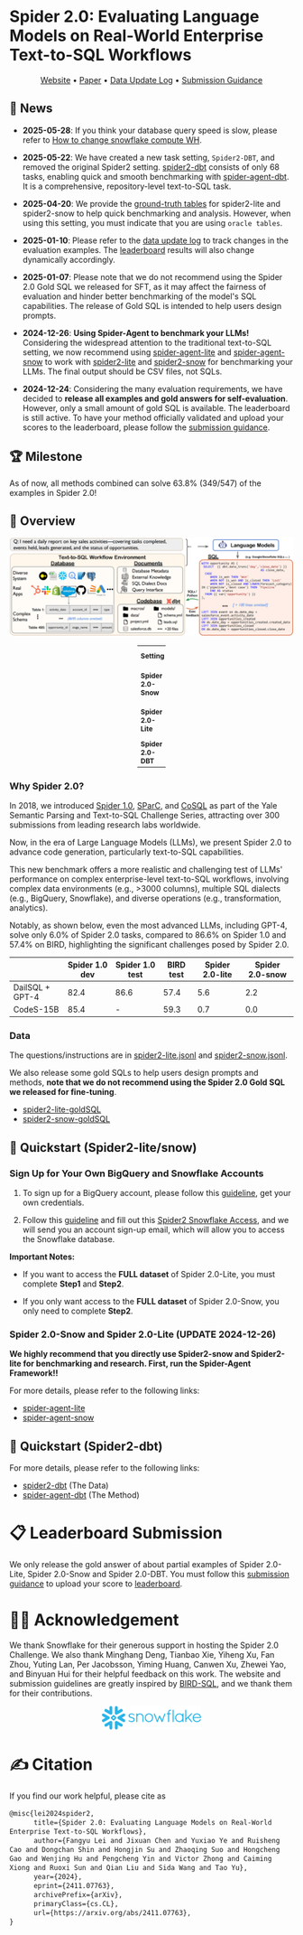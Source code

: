 # Spider 2.0: Evaluating Language Models on Real-World Enterprise Text-to-SQL Workflows
<p align="center">
  <a href="https://spider2-sql.github.io/">Website</a> •
  <a href="https://arxiv.org/abs/2411.07763">Paper</a> •
  <a href="https://docs.google.com/document/d/1a69mxO7m1nMndXp8H_-aggvYDbcbiS3rV9GPXEw-DeM/edit?usp=sharing">Data Update Log</a> •
  <a href="https://docs.google.com/document/d/1sCobAqJZcko-Vl3biOycwvCIR7kTwBPrhsgVfvaX1Fg/edit?usp=sharing">Submission Guidance</a>
</p>

## 📰 News

- **2025-05-28**: If you think your database query speed is slow, please refer to [How to change snowflake compute WH](https://github.com/xlang-ai/Spider2/blob/main/assets/Snowflake-wh-change.md). 

- **2025-05-22**: We have created a new task setting, `Spider2-DBT`, and removed the original Spider2 setting. [spider2-dbt](https://github.com/xlang-ai/Spider2/tree/main/spider2-dbt) consists of only 68 tasks, enabling quick and smooth benchmarking with [spider-agent-dbt](https://github.com/xlang-ai/Spider2/tree/main/methods/spider-agent-dbt). It is a comprehensive, repository-level text-to-SQL task.

- **2025-04-20**: We provide the [ground-truth tables](https://github.com/xlang-ai/Spider2/tree/main/methods/gold-tables) for spider2-lite and spider2-snow to help quick benchmarking and analysis. However, when using this setting, you must indicate that you are using `oracle tables`.

- **2025-01-10**: Please refer to the [data update log](https://docs.google.com/document/d/1a69mxO7m1nMndXp8H_-aggvYDbcbiS3rV9GPXEw-DeM/edit?usp=sharing) to track changes in the evaluation examples. The [leaderboard](https://spider2-sql.github.io/) results will also change dynamically accordingly.

- **2025-01-07**: Please note that we do not recommend using the Spider 2.0 Gold SQL we released for SFT, as it may affect the fairness of evaluation and hinder better benchmarking of the model's SQL capabilities. The release of Gold SQL is intended to help users design prompts.

- **2024-12-26**: **Using Spider-Agent to benchmark your LLMs!** Considering the widespread attention to the traditional text-to-SQL setting, we now recommend using [spider-agent-lite](https://github.com/xlang-ai/Spider2/tree/main/methods/spider-agent-lite) and [spider-agent-snow](https://github.com/xlang-ai/Spider2/tree/main/methods/spider-agent-snow) to work with [spider2-lite](https://github.com/xlang-ai/Spider2/tree/main/spider2-lite/evaluation_suite) and [spider2-snow](https://github.com/xlang-ai/Spider2/tree/main/spider2-snow/evaluation_suite) for benchmarking your LLMs. The final output should be CSV files, not SQLs.

- **2024-12-24**: Considering the many evaluation requirements, we have decided to **release all examples and gold answers for self-evaluation**. However, only a small amount of gold SQL is available. The leaderboard is still active. To have your method officially validated and upload your scores to the leaderboard, please follow the [submission guidance](https://docs.google.com/document/d/1sCobAqJZcko-Vl3biOycwvCIR7kTwBPrhsgVfvaX1Fg/edit?usp=sharing).


## 🏆 Milestone

As of now, all methods combined can solve 63.8% (349/547) of the examples in Spider 2.0!


## 👋 Overview


![Local Image](./assets/Spider2.png)

<div style="width: 10%; margin: auto;">
  <table style="font-size: 12px; width: 100%;">
    <tr>
      <th>Setting</th>
      <th>Task Type</th>
      <th>#Examples</th>
      <th>Databases</th>
      <th>Cost</th>
    </tr>
    <tr>
      <td><strong>Spider 2.0-Snow</strong></td>
      <td>Text-to-SQL task</td>
      <td>547</td>
      <td>Snowflake(547)</td>
      <td><span style="color: red;">NO COST!😊</span></td>
    </tr>
    <tr>
      <td><strong>Spider 2.0-Lite</strong></td>
      <td>Text-to-SQL task</td>
      <td>547</td>
      <td>BigQuery(214), Snowflake(198), SQLite(135)</td>
      <td>Some cost incurred</td>
    </tr>
    <tr>
      <td><strong>Spider 2.0-DBT</strong></td>
      <td>Code agent task</td>
      <td>68</td>
      <td>DuckDB (DBT)(68)</td>
      <td>NO COST!😊</td>
    </tr>
  </table>
</div>


### Why Spider 2.0?

In 2018, we introduced [Spider 1.0](https://yale-lily.github.io/spider), [SParC](https://yale-lily.github.io/sparc), and [CoSQL](https://yale-lily.github.io/cosql) as part of the Yale Semantic Parsing and Text-to-SQL Challenge Series, attracting over 300 submissions from leading research labs worldwide.

Now, in the era of Large Language Models (LLMs), we present Spider 2.0 to advance code generation, particularly text-to-SQL capabilities.

This new benchmark offers a more realistic and challenging test of LLMs' performance on complex enterprise-level text-to-SQL workflows, involving complex data environments (e.g., >3000 columns), multiple SQL dialects (e.g., BigQuery, Snowflake), and diverse operations (e.g., transformation, analytics).

Notably, as shown below, even the most advanced LLMs, including GPT-4, solve only 6.0% of Spider 2.0 tasks, compared to 86.6% on Spider 1.0 and 57.4% on BIRD, highlighting the significant challenges posed by Spider 2.0.

|                 | Spider 1.0 dev | Spider 1.0 test | BIRD test | Spider 2.0-lite | Spider 2.0-snow |
| --------------- | -------------- | --------------- | --------- | --------------- | --------------- |
| DailSQL + GPT-4 | 82.4           | 86.6            | 57.4      | 5.6             | 2.2             |
| CodeS-15B       | 85.4           | -               | 59.3      | 0.7             | 0.0             |


### Data

The questions/instructions are in [spider2-lite.jsonl](https://github.com/xlang-ai/Spider2/blob/main/spider2-lite/spider2-lite.jsonl) and [spider2-snow.jsonl](https://github.com/xlang-ai/Spider2/blob/main/spider2-snow/spider2-snow.jsonl).

We also release some gold SQLs to help users design prompts and methods, **note that we do not recommend using the Spider 2.0 Gold SQL we released for fine-tuning**.

- [spider2-lite-goldSQL](https://github.com/xlang-ai/Spider2/tree/main/spider2-lite/evaluation_suite/gold/sql)
- [spider2-snow-goldSQL](https://github.com/xlang-ai/Spider2/tree/main/spider2-snow/evaluation_suite/gold/sql)



## 🚀 Quickstart (Spider2-lite/snow)

### Sign Up for Your Own BigQuery and Snowflake Accounts

1. To sign up for a BigQuery account, please follow this [guideline](https://github.com/xlang-ai/Spider2/blob/main/assets/Bigquery_Guideline.md), get your own credentials.

2. Follow this [guideline](https://github.com/xlang-ai/Spider2/blob/main/assets/Snowflake_Guideline.md) and fill out this [Spider2 Snowflake Access](https://docs.google.com/forms/d/e/1FAIpQLScbVIYcBkADVr-NcYm9fLMhlxR7zBAzg-jaew1VNRj6B8yD3Q/viewform?usp=sf_link), and we will send you an account sign-up email, which will allow you to access the Snowflake database.

**Important Notes:**

- If you want to access the **FULL dataset** of Spider 2.0-Lite, you must complete **Step1** and **Step2**.

- If you only want access to the **FULL dataset** of Spider 2.0-Snow, you only need to complete **Step2**.


### Spider 2.0-Snow and Spider 2.0-Lite (UPDATE 2024-12-26)

**We highly recommend that you directly use Spider2-snow and Spider2-lite for benchmarking and research. First, run the Spider-Agent Framework!!**

For more details, please refer to the following links:

- [spider-agent-lite](https://github.com/xlang-ai/Spider2/tree/main/methods/spider-agent-lite)
- [spider-agent-snow](https://github.com/xlang-ai/Spider2/tree/main/methods/spider-agent-snow)



## 🚀 Quickstart (Spider2-dbt)

For more details, please refer to the following links:

- [spider2-dbt](https://github.com/xlang-ai/Spider2/tree/main/spider2-dbt) (The Data)
- [spider-agent-dbt](https://github.com/xlang-ai/Spider2/tree/main/methods/spider-agent-dbt) (The Method)



# 📋 Leaderboard Submission 

We only release the gold answer of about partial examples of Spider 2.0-Lite, Spider 2.0-Snow and Spider 2.0-DBT.
You must follow this [submission guidance](https://docs.google.com/document/d/1sCobAqJZcko-Vl3biOycwvCIR7kTwBPrhsgVfvaX1Fg/edit?usp=sharing) to upload your score to [leaderboard](https://spider2-sql.github.io/).


# 🙇‍♂️ Acknowledgement

We thank Snowflake for their generous support in hosting the Spider 2.0 Challenge.
We also thank Minghang Deng, Tianbao Xie, Yiheng Xu, Fan Zhou, Yuting Lan, Per Jacobsson, Yiming Huang, Canwen Xu, Zhewei Yao, and Binyuan Hui for their helpful feedback on this work.
The website and submission guidelines are greatly inspired by [BIRD-SQL](https://bird-bench.github.io/), and we thank them for their contributions.

<p align="center">
  <img src="assets/Snowflake.png" width="35%">
</p>


# ✍️ Citation
If you find our work helpful, please cite as
```
@misc{lei2024spider2,
      title={Spider 2.0: Evaluating Language Models on Real-World Enterprise Text-to-SQL Workflows}, 
      author={Fangyu Lei and Jixuan Chen and Yuxiao Ye and Ruisheng Cao and Dongchan Shin and Hongjin Su and Zhaoqing Suo and Hongcheng Gao and Wenjing Hu and Pengcheng Yin and Victor Zhong and Caiming Xiong and Ruoxi Sun and Qian Liu and Sida Wang and Tao Yu},
      year={2024},
      eprint={2411.07763},
      archivePrefix={arXiv},
      primaryClass={cs.CL},
      url={https://arxiv.org/abs/2411.07763}, 
}
```
